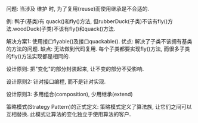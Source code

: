 问题:
当涉及 维护 时, 为了复用(reuse)而使用继承是不合适的.

例: 鸭子(基类)有 quack()和fly()方法, 但rubberDuck(子类)不该有fly()方法.woodDuck(子类)不该有fly()和quack()方法.


解决方案1: 使用接口flyable()及接口quackable().
优点: 解决了子类不该拥有基类的方法的问题.
缺点: 无法做到代码复用. 每个子类都要实现fly()方法, 而很多子类的fly()方法实现都是相同的.

设计原则:
把"变化"的部分封装起来, 让不变的部分不受影响.

设计原则2:
针对接口编程, 而不是针对实现.

设计原则3:
多用组合(composition), 少用继承(extend)

策略模式(Strategy Pattern)的正式定义:
策略模式定义了算法族, 让它们之间可以互相替换.
此模式让算法的变化独立于使用算法的客户.